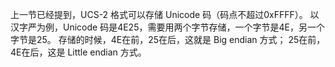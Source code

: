 上一节已经提到，UCS-2 格式可以存储 Unicode 码（码点不超过0xFFFF）。
以汉字严为例，Unicode 码是4E25，需要用两个字节存储，一个字节是4E，另一个字节是25。
存储的时候，4E在前，25在后，这就是 Big endian 方式；
25在前，4E在后，这是 Little endian 方式。

